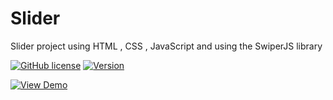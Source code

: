 # Slider
Slider project using HTML , CSS , JavaScript and using the SwiperJS library


[![GitHub license](https://img.shields.io/badge/License-MIT-blue.svg)](https://opensource.org/licenses/MIT)
[![Version](https://img.shields.io/badge/Version-1.0.0-brightgreen)]()


[![View Demo](https://img.shields.io/badge/View-Demo-blue?style=for-the-badge)]([https://your-demo-link.com](https://github.com/S-Movakel/Slider))

